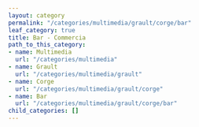 ```yaml
---
layout: category
permalink: "/categories/multimedia/grault/corge/bar"
leaf_category: true
title: Bar - Commercia
path_to_this_category:
- name: Multimedia
  url: "/categories/multimedia"
- name: Grault
  url: "/categories/multimedia/grault"
- name: Corge
  url: "/categories/multimedia/grault/corge"
- name: Bar
  url: "/categories/multimedia/grault/corge/bar"
child_categories: []
---
```


